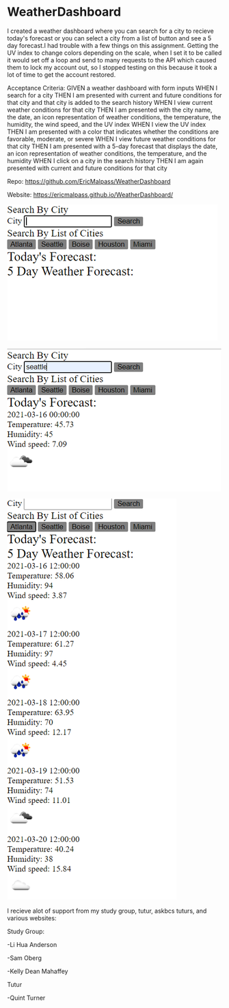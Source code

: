 # WeatherDashboard

I created a weather dashboard where you can search for a city to recieve today's forecast or you can select a city from a list of button and see a 5 day forecast.I had trouble with a few things on this assignment. Getting the UV index to change colors depending on the scale, when I set it to be called it would set off a loop and send to many requests to the API which caused them to lock my account out, so I stopped testing on this because it took a lot of time to get the account restored.

Acceptance Criteria:
GIVEN a weather dashboard with form inputs
WHEN I search for a city
THEN I am presented with current and future conditions for that city and that city is added to the search history
WHEN I view current weather conditions for that city
THEN I am presented with the city name, the date, an icon representation of weather conditions, the temperature, the humidity, the wind speed, and the UV index
WHEN I view the UV index
THEN I am presented with a color that indicates whether the conditions are favorable, moderate, or severe
WHEN I view future weather conditions for that city
THEN I am presented with a 5-day forecast that displays the date, an icon representation of weather conditions, the temperature, and the humidity
WHEN I click on a city in the search history
THEN I am again presented with current and future conditions for that city

Repo:
https://github.com/EricMalpass/WeatherDashboard

Website:
https://ericmalpass.github.io/WeatherDashboard/

![Screenshots](./startscreen.PNG)


![Screenshots](./citysearch.PNG)


![Screenshots](./searchbybutton.PNG)

I recieve alot of support from my study group, tutur, askbcs tuturs, and various websites: 

Study Group:

-Li Hua Anderson

-Sam Oberg

-Kelly Dean Mahaffey

Tutur

-Quint Turner
